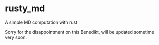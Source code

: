 # rusty_md
A simple MD computation with rust


Sorry for the disappointment on this Benedikt, will be updated sometime very soon.
